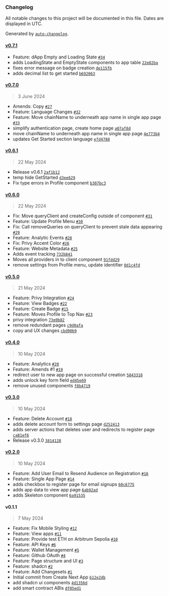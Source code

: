### Changelog

All notable changes to this project will be documented in this file. Dates are displayed in UTC.

Generated by [`auto-changelog`](https://github.com/CookPete/auto-changelog).

#### [v0.7.1](https://github.com/open-format/launchpad/compare/v0.7.0...v0.7.1)

- Feature: dApp Empty and Loading State [`#34`](https://github.com/open-format/launchpad/pull/34)
- adds LoadingState and EmptyState components to app table [`22e82ba`](https://github.com/open-format/launchpad/commit/22e82baf16312fbf1377ac9756545995e006f034)
- fixes error message on badge creation [`de115fb`](https://github.com/open-format/launchpad/commit/de115fb485fa9a12b59ab78b85e9769dca12acef)
- adds decimal list to get started [`b692063`](https://github.com/open-format/launchpad/commit/b6920636aa106232fa8875aa27b6a2b6d4081db7)

#### [v0.7.0](https://github.com/open-format/launchpad/compare/v0.6.1...v0.7.0)

> 3 June 2024

- Amends: Copy [`#27`](https://github.com/open-format/launchpad/pull/27)
- Feature: Language Changes [`#32`](https://github.com/open-format/launchpad/pull/32)
- Feature: Move chainName to underneath app name in single app page [`#33`](https://github.com/open-format/launchpad/pull/33)
- simplify authentication page, create home page [`a07af8d`](https://github.com/open-format/launchpad/commit/a07af8d6e232a5cd64e9b4bdb1fc1084eb27afa8)
- move chainName to underneath app name in single app page [`4e773b4`](https://github.com/open-format/launchpad/commit/4e773b470722ed7d303e1a5911be96c9eb1b1fc4)
- updates Get Started section language [`efd4788`](https://github.com/open-format/launchpad/commit/efd478853776e4cbbc3c484f4e50f72e26025930)

#### [v0.6.1](https://github.com/open-format/launchpad/compare/v0.6.0...v0.6.1)

> 22 May 2024

- Release v0.6.1 [`2af1b12`](https://github.com/open-format/launchpad/commit/2af1b1216593bdbc3191a71f717f0af2c4f464b5)
- temp hide GetStarted [`d3ee629`](https://github.com/open-format/launchpad/commit/d3ee629b12d74e8cefffb1d811a835b992f808cf)
- Fix type errors in Profile component [`b307bc3`](https://github.com/open-format/launchpad/commit/b307bc33b9a1fda14cb7796a76ce6aa3acb2d27e)

#### [v0.6.0](https://github.com/open-format/launchpad/compare/v0.5.0...v0.6.0)

> 22 May 2024

- Fix: Move queryClient and createConfig outside of component [`#31`](https://github.com/open-format/launchpad/pull/31)
- Feature: Update Profile Menu [`#30`](https://github.com/open-format/launchpad/pull/30)
- Fix: Call removeQueries on queryClient to prevent stale data appearing [`#29`](https://github.com/open-format/launchpad/pull/29)
- Feature: Analytic Events [`#28`](https://github.com/open-format/launchpad/pull/28)
- Fix: Privy Accent Color [`#26`](https://github.com/open-format/launchpad/pull/26)
- Feature: Website Metadata [`#25`](https://github.com/open-format/launchpad/pull/25)
- Adds event tracking [`732b841`](https://github.com/open-format/launchpad/commit/732b8413321f383bafd50aad38a6bb7d53836df8)
- Moves all providers in to client component [`91fdd29`](https://github.com/open-format/launchpad/commit/91fdd2921a9861d0c71a8fb1b8f5dd0ceba29578)
- remove settings from Profile menu, update identifier [`0d1c4fd`](https://github.com/open-format/launchpad/commit/0d1c4fd42b2ebfc18b8758aff61aca4875c4fc8c)

#### [v0.5.0](https://github.com/open-format/launchpad/compare/v0.4.0...v0.5.0)

> 21 May 2024

- Feature: Privy Integration [`#24`](https://github.com/open-format/launchpad/pull/24)
- Feature: View Badges [`#22`](https://github.com/open-format/launchpad/pull/22)
- Feature: Create Badge [`#15`](https://github.com/open-format/launchpad/pull/15)
- Feature: Moves Profile to Top Nav [`#23`](https://github.com/open-format/launchpad/pull/23)
- privy integration [`73e0b82`](https://github.com/open-format/launchpad/commit/73e0b8202921cf507536cf6baeb7a2ae4f09efbe)
- remove redundant pages [`c9d0afa`](https://github.com/open-format/launchpad/commit/c9d0afad2ce33bbbcbe83d752e2f4341f7156dc3)
- copy and UX changes [`cbd90b9`](https://github.com/open-format/launchpad/commit/cbd90b97cc5de2f5b112dd24c220b69fc218358f)

#### [v0.4.0](https://github.com/open-format/launchpad/compare/v0.3.0...v0.4.0)

> 10 May 2024

- Feature: Analytics [`#20`](https://github.com/open-format/launchpad/pull/20)
- Feature: Amends #1 [`#19`](https://github.com/open-format/launchpad/pull/19)
- redirect user to new app page on successful creation [`5843318`](https://github.com/open-format/launchpad/commit/5843318c583471f11659c94aa78bd4f0ba4fe7fe)
- adds unlock key form field [`ed45e69`](https://github.com/open-format/launchpad/commit/ed45e6992b6812afbdcbba157fb946455935b5cf)
- remove unused components [`f8b4719`](https://github.com/open-format/launchpad/commit/f8b4719163b9e4505b784858bce3edeb83d25654)

#### [v0.3.0](https://github.com/open-format/launchpad/compare/v0.2.0...v0.3.0)

> 10 May 2024

- Feature: Delete Account [`#18`](https://github.com/open-format/launchpad/pull/18)
- adds delete account form to settings page [`d252413`](https://github.com/open-format/launchpad/commit/d25241321d3aced17278c508b67e59d8bbda9477)
- adds server actions that deletes user and redirects to register page [`ca81ef6`](https://github.com/open-format/launchpad/commit/ca81ef6b8644cd512fe812d2c9fedd168fb82a59)
- Release v0.3.0 [`3814128`](https://github.com/open-format/launchpad/commit/3814128d896a99aee7ae33c5d88c8fdcb7c836d4)

#### [v0.2.0](https://github.com/open-format/launchpad/compare/v0.1.1...v0.2.0)

> 10 May 2024

- Feature: Add User Email to Resend Audience on Registration [`#16`](https://github.com/open-format/launchpad/pull/16)
- Feature: Single App Page [`#14`](https://github.com/open-format/launchpad/pull/14)
- adds checkbox to register page for email signups [`60c6775`](https://github.com/open-format/launchpad/commit/60c67757e0accb3bb42806d6c1f6358077cdfdcc)
- adds app data to view app page [`6ab92ad`](https://github.com/open-format/launchpad/commit/6ab92ad45d1c529ccc2eefe606fba91057c6aa07)
- adds Skeleton component [`6a91535`](https://github.com/open-format/launchpad/commit/6a915359d2d849a1b4f3ebccdbde39834d24bc20)

#### v0.1.1

> 7 May 2024

- Feature: Fix Mobile Styling [`#12`](https://github.com/open-format/launchpad/pull/12)
- Feature: View apps [`#11`](https://github.com/open-format/launchpad/pull/11)
- Feature: Provide test ETH on Arbitrum Sepolia [`#10`](https://github.com/open-format/launchpad/pull/10)
- Feature: API Keys [`#6`](https://github.com/open-format/launchpad/pull/6)
- Feature: Wallet Management [`#5`](https://github.com/open-format/launchpad/pull/5)
- Feature: Github OAuth [`#4`](https://github.com/open-format/launchpad/pull/4)
- Feature: Page structure and UI [`#3`](https://github.com/open-format/launchpad/pull/3)
- Feature: shadcn [`#2`](https://github.com/open-format/launchpad/pull/2)
- Feature: Add Changesets [`#1`](https://github.com/open-format/launchpad/pull/1)
- Initial commit from Create Next App [`b12e2db`](https://github.com/open-format/launchpad/commit/b12e2db6ef06f3b9f86d9db6306701c3130f7875)
- add shadcn ui components [`4d1356d`](https://github.com/open-format/launchpad/commit/4d1356d44d8facc137fa43f72ce5f77719a5e7d1)
- add smart contract ABIs [`df05ed1`](https://github.com/open-format/launchpad/commit/df05ed13effc7b6219fad264c4a2fcf03ad0cbeb)
